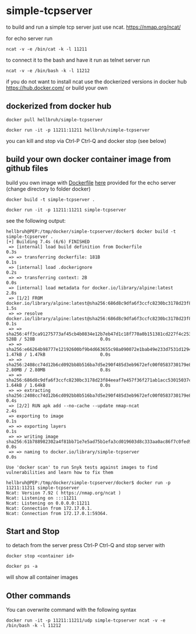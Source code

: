 # simple-tcpserver

to build and run a simple tcp server just use ncat. https://nmap.org/ncat/

for echo server run

	ncat -v -e /bin/cat -k -l 11211

to connect it to the bash and have it run as telnet server run

	ncat -v -e /bin/bash -k -l 11212

if you do not want to install ncat use the dockerized versions in docker hub https://hub.docker.com/  or build your own

## dockerized from docker hub ##

	docker pull hellbruh/simple-tcpserver
	
	docker run -it -p 11211:11211 hellbruh/simple-tcpserver
	
you can kill and stop via Ctrl-P Ctrl-Q and docker stop (see below)

## build your own docker container image from github files ##

build you own image with [Dockerfile](./docker/Dockerfile) [here](./docker) provided for the echo server (change directory to folder docker)

	docker build -t simple-tcpserver .
	
	docker run -it -p 11211:11211 simple-tcpserver

see the following output:

	hellbruh@PEP:/tmp/docker/simple-tcpserver/docker$ docker build -t simple-tcpserver .
	[+] Building 7.4s (6/6) FINISHED
	 => [internal] load build definition from Dockerfile                                                               0.3s
	 => => transferring dockerfile: 181B                                                                               0.1s
	 => [internal] load .dockerignore                                                                                  0.2s
	 => => transferring context: 2B                                                                                    0.0s
	 => [internal] load metadata for docker.io/library/alpine:latest                                                   2.8s
	 => [1/2] FROM docker.io/library/alpine:latest@sha256:686d8c9dfa6f3ccfc8230bc3178d23f84eeaf7e457f36f271ab1acc5301  1.5s
	 => => resolve docker.io/library/alpine:latest@sha256:686d8c9dfa6f3ccfc8230bc3178d23f84eeaf7e457f36f271ab1acc5301  0.1s
	 => => sha256:4ff3ca91275773af45cb4b0834e12b7eb47d1c18f770a0b151381cd227f4c253 528B / 528B                         0.0s
	 => => sha256:e66264b98777e12192600bf9b4d663655c98a090072e1bab49e233d7531d1294 1.47kB / 1.47kB                     0.0s
	 => => sha256:2408cc74d12b6cd092bb8b516ba7d5e290f485d3eb9672efc00f0583730179e8 2.80MB / 2.80MB                     0.8s
	 => => sha256:686d8c9dfa6f3ccfc8230bc3178d23f84eeaf7e457f36f271ab1acc53015037c 1.64kB / 1.64kB                     0.0s
	 => => extracting sha256:2408cc74d12b6cd092bb8b516ba7d5e290f485d3eb9672efc00f0583730179e8                          0.4s
	 => [2/2] RUN apk add --no-cache --update nmap-ncat                                                                2.4s
	 => exporting to image                                                                                             0.1s
	 => => exporting layers                                                                                            0.1s
	 => => writing image sha256:61b788982302a4f81bb71e7e5ad75b1efa3cd019603d8c333aa0ac86f7c0fed9                       0.0s
	 => => naming to docker.io/library/simple-tcpserver                                                                0.0s

	Use 'docker scan' to run Snyk tests against images to find vulnerabilities and learn how to fix them
	
	hellbruh@PEP:/tmp/docker/simple-tcpserver/docker$ docker run -p 11211:11211 simple-tcpserver
	Ncat: Version 7.92 ( https://nmap.org/ncat )
	Ncat: Listening on :::11211
	Ncat: Listening on 0.0.0.0:11211
	Ncat: Connection from 172.17.0.1.
	Ncat: Connection from 172.17.0.1:59364.
	
## Start and Stop ##

to detach from the server press Ctrl-P Ctrl-Q and stop server with 

	docker stop <container id>

	docker ps -a
	
will show all container images

## Other commands ##

You can overwrite command with the following syntax

	docker run -it -p 11211:11211/udp simple-tcpserver ncat -v -e /bin/bash -k -l 11212

